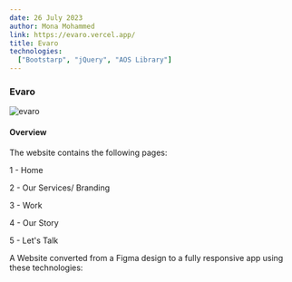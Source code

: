 ```yaml
---
date: 26 July 2023
author: Mona Mohammed
link: https://evaro.vercel.app/
title: Evaro
technologies:
  ["Bootstarp", "jQuery", "AOS Library"]
---
```


### Evaro

![evaro](/images/evaro/profile.PNG)

#### Overview
The website contains the following pages:

1 - Home

2 - Our Services/ Branding

3 - Work

4 - Our Story

5 - Let's Talk

A Website converted from a Figma design to a fully responsive app using these technologies:
